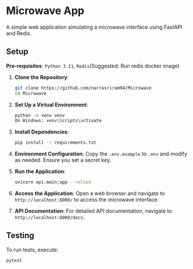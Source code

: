 # Microwave App

A simple web application simulating a microwave interface using FastAPI and Redis.

## Setup

**Pre-requisites**:
`Python 3.11`, 
`Redis`(Suggested: Run redis docker image)

1. **Clone the Repository**:
    ```bash
    git clone https://github.com/narrasriram94/Microwave
    cd Microwave
    ```

2. **Set Up a Virtual Environment**:
    ```bash
    python -m venv venv
    On Windows: venv\Scripts\activate
    ```

3. **Install Dependencies**:
    ```bash
    pip install -r requirements.txt
    ```

4. **Environment Configuration**:
    Copy the `.env.example` to `.env` and modify as needed. Ensure you set a secret key.

5. **Run the Application**:
    ```bash
    uvicorn api.main:app --reload
    ```

6. **Access the Application**:
   Open a web browser and navigate to `http://localhost:8000/` to access the microwave interface.

7. **API Documentation**:
   For detailed API documentation, navigate to `http://localhost:8000/docs`.

## Testing

To run tests, execute:
```bash
pytest
